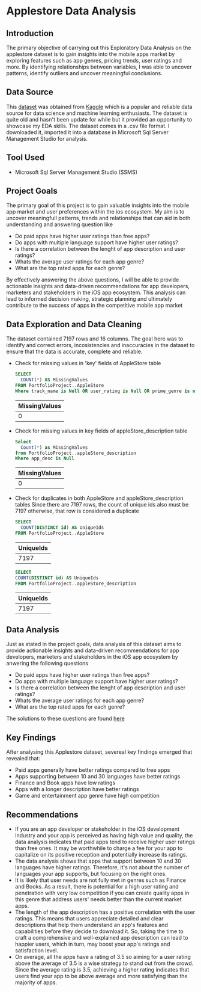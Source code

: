 # Applestore Data Analysis

## Introduction
The primary objective of carrying out this Exploratory Data Analysis on the applestore dataset is to gain insights into the mobile apps market by exploring features such as app genres, pricing trends, user ratings and more.
By identifying relationships between variables, I was able to uncover patterns, identify outliers and uncover meaningful conclusions. 

## Data Source
This [dataset](https://www.kaggle.com/datasets/ramamet4/app-store-apple-data-set-10k-apps) was obtained from [Kaggle](https://www.kaggle.com) which is a popular and reliable data source for data science and machine learning enthusiasts. The dataset is quite old and hasn't been update for while but it provided an opportunity to showcase my EDA skills. The dataset comes in a .csv file format. I downloaded it, imported it into a database in Microsoft Sql Server Management Studio for analysis.

## Tool Used 
* Microsoft Sql Server Management Studio (SSMS)

## Project Goals
The primary goal of this project is to gain valuable insights into the mobile app market and user preferences within the ios ecosystem.
My aim is to uncover meaningfull patterns, trends and relationships that can aid in both understanding and answering question like
* Do paid apps have higher user ratings than free apps?
* Do apps with multiple language support have higher user ratings?
* Is there a correlation between the lenght of app description and user ratings?
* Whats the average user ratings for each app genre?
* What are the top rated apps for each genre?

By effectively answering the above questions, I will be able to provide actionable insights and data-driven recommendations for app developers, marketers and stakeholders in the iOS app ecosystem. This analysis can lead to informed decision making, strategic planning and ultimately contribute to the success of apps in the competitive mobile app market

## Data Exploration and Data Cleaning
The dataset contained 7197 rows and 16 columns. The goal here was to identify and correct errors, incosistencies and inaccuracies in the dataset to ensure that the data is accurate, complete and reliable. 
* Check for missing values in 'key' fields of AppleStore table
  ```sql
  SELECT 
    COUNT(*) AS MissingValues 
  FROM PortfolioProject..AppleStore
  Where track_name is Null OR user_rating is Null OR prime_genre is null
  ```

    | MissingValues |
  |-------------------|
  | 0             |
  
* Check for missing values in key fields of appleStore_description table
  ```sql
  Select
    Count(*) as MissingValues 
  from PortfolioProject..appleStore_description 
  Where app_desc is Null

  ```

  | MissingValues |
  |-------------------|
  | 0             |


* Check for duplicates in both AppleStore and appleStore_description tables
  Since there are 7197 rows, the count of unique ids also must be 7197 otherwise, that row is considered a duplicate
  ```sql
  SELECT 
  	COUNT(DISTINCT id) AS UniqueIds
  FROM PortfolioProject..AppleStore
  ```

  | UniqueIds |
  |-------------|
  | 7197 |

    ```sql
  SELECT 
  	COUNT(DISTINCT id) AS UniqueIds
  FROM PortfolioProject..appleStore_description
  ```

  | UniqueIds |
  |-------------|
  | 7197 |

## Data Analysis
Just as stated in the project goals, data analysis of this dataset aims to provide actionable insights and data-driven recommendations for app developers, marketers and stakeholders in the iOS app ecosystem by anwering the following questions
* Do paid apps have higher user ratings than free apps?
* Do apps with multiple language support have higher user ratings?
* Is there a correlation between the lenght of app description and user ratings?
* Whats the average user ratings for each app genre?
* What are the top rated apps for each genre?

The solutions to these questions are found [here](https://github.com/shedrachIkenna/Data-Analysis-Projects/blob/master/Applestore_Data_Analysis_Project/applestore.md)

## Key Findings
After analysing this Applestore dataset, severeal key findings emerged that revealed that: 
* Paid apps generally have better ratings compared to free apps
* Apps supporting between 10 and 30 languages have better ratings
* Finance and Book apps have low ratings
* Apps with a longer description have better ratings
* Game and entertainment app genre have high competition

## Recommendations 
* If you are an app developer or stakeholder in the iOS development industry and your app is perceived as having high value and quality, the data analysis indicates that paid apps tend to receive higher user ratings than free ones. It may be worthwhile to charge a fee for your app to capitalize on its positive reception and potentially increase its ratings.
* The data analysis shows that apps that support between 10 and 30 languages have higher ratings. Therefore, it's not about the number of languages your app supports, but focusing on the right ones.
* It is likely that user needs are not fully met in genres such as Finance and Books. As a result, there is potential for a high user rating and penetration with very low competition if you can create quality apps in this genre that address users' needs better than the current market apps.
* The length of the app description has a positive correlation with the user ratings. This means that users appreciate detailed and clear descriptions that help them understand an app's features and capabilities before they decide to download it. So, taking the time to craft a comprehensive and well-explained app description can lead to happier users, which in turn, may boost your app's ratings and satisfaction level.
* On average, all the apps have a rating of 3.5 so aiming for a user rating above the average of 3.5 is a wise strategy to stand out from the crowd. Since the average rating is 3.5, achieving a higher rating indicates that users find your app to be above average and more satisfying than the majority of apps.
